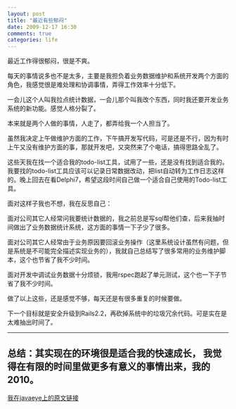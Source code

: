 ```yaml
---
layout: post
title: "最近有些郁闷"
date: 2009-12-17 16:30
comments: true
categories: life 
---
```


最近工作得很郁闷，很是不爽。 

每天的事情说多也不是太多，主要是我担负着业务数据维护和系统开发两个方面的角色，我感觉很是难处理和协调事情，弄得工作效率十分低下。 

一会儿这个人叫我拉点统计数据，一会儿那个叫我改个东西，同时我还要开发业务系统的新功能。感觉人格分裂了。 

本来就是两个人做的事情，人走了，都弄给我一个人担当了。 

虽然我决定上午做维护方面的工作，下午搞开发写代码，可是还是不行，因为有时上午又没有维护方面的事，那就开发吧，又突然来了个电话，搞得思路全乱了。 

这些天我在找一个适合我的todo-list工具，试用了一些，还是没有找到适合我的。我要找的todo-list工具应该可以记录日常数据改动，把list自动转为工作日志这样的。晚上回去在看Delphi7，希望这段时间自己做一个适合自己使用的Todo-list工具。 

面对这样子我也不想，我在反思自己： 

面对公司其它人经常问我要统计数据的，我之前总是写sql帮他们查，后来我抽时间做出了业务数据统计系统，这方面的事情一下子少了很多。 

面对公司其它人经常由于业务原因要回滚业务操作（这里系统设计虽然有问题，但是系统是不可能完全描述实现业务的），我就自己总结写了很多常用的业务维护脚本，这个也节省了我不少时间。 

面对开发中调试业务数据十分烦锁，我用rspec跑起了单元测试，这个也一下子节省了我不少时间。 

做了以上这些，还是感觉不够，每天还是有很多重复的时候要做。 

下一个目标就是安全升级到Rails2.2，再砍掉系统中的垃圾冗余代码。可是实在是太难抽出时间了。 

-----
总结：其实现在的环境很是适合我的快速成长， 我觉得在有限的时间里做更多有意义的事情出来，我的2010。
-----
[我在javaeye上的原文链接](http://qichunren.iteye.com/blog/550649)